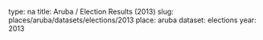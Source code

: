 type: na
title: Aruba / Election Results (2013)
slug: places/aruba/datasets/elections/2013
place: aruba
dataset: elections
year: 2013
